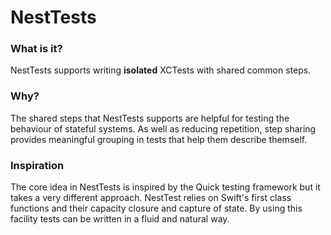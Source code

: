 # NestTests

### What is it?

NestTests supports writing **isolated** XCTests with shared common steps.

### Why?

The shared steps that NestTests supports are helpful for testing the behaviour of stateful systems. As well 
as reducing repetition, step sharing provides meaningful grouping in tests that help them describe themself.

### Inspiration

The core idea in NestTests is inspired by the Quick testing framework but it takes a very different approach.
NestTest relies on Swift's first class functions and their capacity closure and capture of state. By using
this facility tests can be written in a fluid and natural way.
